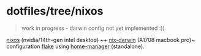 # dotfiles/tree/nixos

> work in progress - darwin config not yet implemented :))

[nixos](https://nixos.org/) (nvidia/14th-gen intel desktop) ~+ [nix-darwin](https://github.com/LnL7/nix-darwin) (A1708 macbook pro)~ configuration [flake](https://nixos.wiki/wiki/Flakes) using [home-manager](https://nixos.wiki/wiki/Flakes) (standalone).
